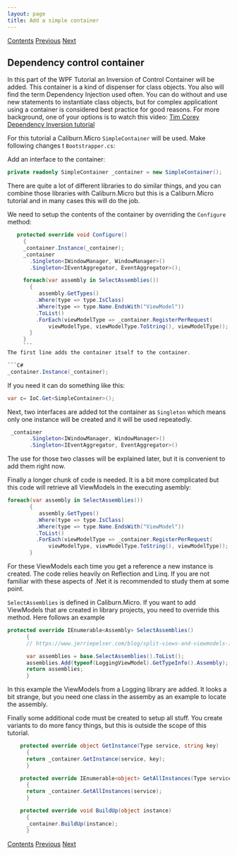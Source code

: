 ```yaml
---
layout: page
title: Add a simple container
---
```


[Contents](Contents) [Previous](Menu) [Next](DialogForm)

## Dependency control container

In this part of the WPF Tutorial an Inversion of Control Container will be added. This container is a kind of dispenser for class objects. You also will find the term Dependency Injection used often. You can do without and use new statements to instantiate class objects, but for complex applicationt using a container is considered best practice for good reasons. For more background, one of your options is to watch this video: [Tim Corey Dependency Inversion tutorial](https://www.youtube.com/watch?v=NnZZMkwI6KI)

For this tutorial a Caliburn.Micro ``SimpleContainer`` will be used. Make following changes t ``Bootstrapper.cs``:

Add an interface to the container:

```C#
private readonly SimpleContainer _container = new SimpleContainer();
```

There are quite a lot of different libraries to do similar things, and you can combine those libraries with Caliburn.Micro but this is a Caliburn.Micro tutorial and in many cases this will do the job.

We need to setup the contents of the container by overriding the ``Configure`` method:

```C#
   protected override void Configure()
     {
     _container.Instance(_container);
     _container
       .Singleton<IWindowManager, WindowManager>()
       .Singleton<IEventAggregator, EventAggregator>();

     foreach(var assembly in SelectAssemblies())
       {
          assembly.GetTypes()
         .Where(type => type.IsClass)
         .Where(type => type.Name.EndsWith("ViewModel"))
         .ToList()
         .ForEach(viewModelType => _container.RegisterPerRequest(
             viewModelType, viewModelType.ToString(), viewModelType));
       }
     }
     ```
The first line adds the container itself to the container.

```C#
_container.Instance(_container);
```

If you need it can do something like this:

```C#
var c= IoC.Get<SimpleContainer>();
```

Next, two interfaces are added tot the container as ``Singleton`` which means only one instance will be created and it will be used repeatedly.

```C#
 _container
       .Singleton<IWindowManager, WindowManager>()
       .Singleton<IEventAggregator, EventAggregator>()
 ```

The use for those two classes will be explained later, but it is convenient to add them right now.

Finally a longer chunk of code is needed. It is a bit more complicated but this code will retrieve all ViewModels in the executing asembly:

```C#
foreach(var assembly in SelectAssemblies())
       {
          assembly.GetTypes()
         .Where(type => type.IsClass)
         .Where(type => type.Name.EndsWith("ViewModel"))
         .ToList()
         .ForEach(viewModelType => _container.RegisterPerRequest(
             viewModelType, viewModelType.ToString(), viewModelType));
       }
```

For these ViewModels each time you get a reference a new instance is created. The code relies heavily on Reflection and Linq. If you are not familiar with these aspects of .Net it is recommended to study them at some point.

``SelectAssemblies`` is defined in Caliburn.Micro. If you want to add ViewModels that are created in library projects, you need to override this method. Here follows an example

```C#
protected override IEnumerable<Assembly> SelectAssemblies()
      {
      // https://www.jerriepelser.com/blog/split-views-and-viewmodels-in-caliburn-micro/

      var assemblies = base.SelectAssemblies().ToList();
      assemblies.Add(typeof(LoggingViewModel).GetTypeInfo().Assembly);
      return assemblies;
      }
```

In this example the ViewModels from a Logging library are added. It looks a bit strange, but you need one class in the assemby as an example to locate the assembly.

Finally some additional code must be created to setup all stuff. You create variants to do more fancy things, but this is outside the scope of this tutorial.

```C#
    protected override object GetInstance(Type service, string key)
      {
      return _container.GetInstance(service, key);
      }

    protected override IEnumerable<object> GetAllInstances(Type service)
      {
      return _container.GetAllInstances(service);
      }

    protected override void BuildUp(object instance)
      {
      _container.BuildUp(instance);
      }
```

[Contents](Contents) [Previous](Menu) [Next](DialogForm)
